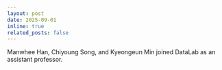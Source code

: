 ```yaml
---
layout: post
date: 2025-09-01
inline: true
related_posts: false
---
```


Manwhee Han, Chiyoung Song, and Kyeongeun Min joined DataLab as an assistant professor.
